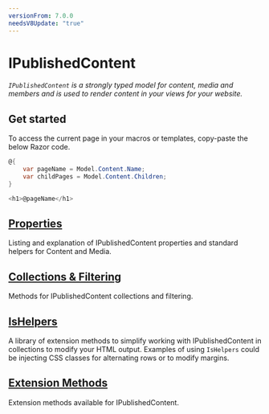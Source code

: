 ```yaml
---
versionFrom: 7.0.0
needsV8Update: "true"
---
```


# IPublishedContent

_`IPublishedContent` is a strongly typed model for content, media and members and is used to render content in your views for your website._

## Get started
To access the current page in your macros or templates, copy-paste the below Razor code.

```csharp
@{
    var pageName = Model.Content.Name;
    var childPages = Model.Content.Children;
}

<h1>@pageName</h1>
```

## [Properties](Properties.md)
Listing and explanation of IPublishedContent properties and standard helpers for Content and Media.

## [Collections & Filtering](Collections.md)
Methods for IPublishedContent collections and filtering.

## [IsHelpers](IsHelpers.md)
A library of extension methods to simplify working with IPublishedContent in collections to modify your HTML output. Examples of using `IsHelpers` could be injecting CSS classes for alternating rows or to modify margins.

## [Extension Methods](ExtensionMethods.md)
Extension methods available for IPublishedContent.
